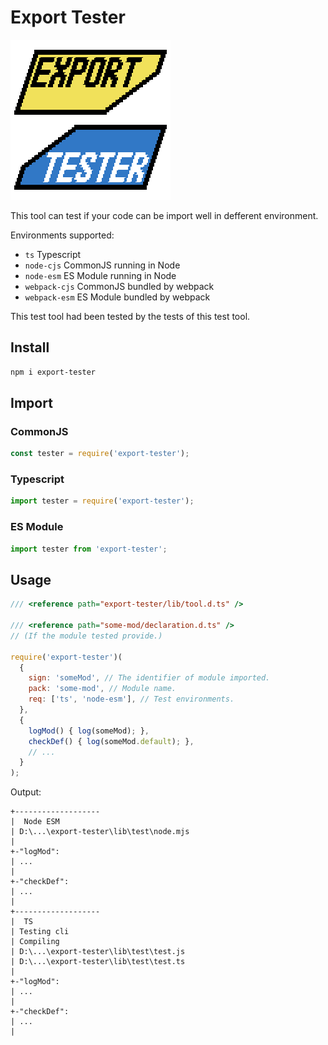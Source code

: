# Export Tester

![Export Tester](lib/logo/logo256.png)

This tool can test if your code can be import well in defferent environment.

Environments supported:

- `ts` Typescript
- `node-cjs` CommonJS running in Node
- `node-esm` ES Module running in Node
- `webpack-cjs` CommonJS bundled by webpack
- `webpack-esm` ES Module bundled by webpack

This test tool had been tested by the tests of this test tool.

## Install

```bash
npm i export-tester
```

## Import

### CommonJS

```js
const tester = require('export-tester');
```

### Typescript

```js
import tester = require('export-tester');
```

### ES Module

```js
import tester from 'export-tester';
```

## Usage

```js
/// <reference path="export-tester/lib/tool.d.ts" />

/// <reference path="some-mod/declaration.d.ts" />
// (If the module tested provide.)

require('export-tester')(
  {
    sign: 'someMod', // The identifier of module imported.
    pack: 'some-mod', // Module name.
    req: ['ts', 'node-esm'], // Test environments.
  },
  {
    logMod() { log(someMod); },
    checkDef() { log(someMod.default); },
    // ...
  }
);
```

Output:

```text
+-------------------
|  Node ESM
| D:\...\export-tester\lib\test\node.mjs
|
+-"logMod":
| ...
|
+-"checkDef":
| ...
|
+-------------------
|  TS
| Testing cli
| Compiling
| D:\...\export-tester\lib\test\test.js
| D:\...\export-tester\lib\test\test.ts
|
+-"logMod":
| ...
|
+-"checkDef":
| ...
|
```
